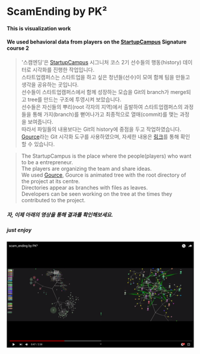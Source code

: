 # ScamEnding by PK²

#### This is visualization work 
#### We used behavioral data from players on the [StartupCampus](https://www.gstartupcampus.or.kr/) Signature course 2

> '스캠엔딩'은 [StartupCampus](https://www.gstartupcampus.or.kr/) 시그니처 코스 2기 선수들의 행동(history) 데이터로 시각화를 진행한 작업입니다.  
> 스타트업캠퍼스는 스타트업을 하고 싶은 청년들(선수)이 모여 함께 팀을 만들고 생각을 공유하는 곳입니다.  
> 선수들이 스타트업캠퍼스에서 함께 성장하는 모습을 Git의 branch가 merge되고 tree를 만드는 구조에 투영시켜 보았습니다.  
> 선수들은 자신들의 뿌리(root 각자의 지역)에서 출발하여 스타트업캠퍼스의 과정들을 통해 가지(branch)를 뻗어나가고 최종적으로 열매(commit)를 맺는 과정을 보여줍니다.  
> 따라서 파일들의 내용보다는 Git의 history에 중점을 두고 작업하였습니다.  
> [Gource](https://gource.io)라는 Git 시각화 도구를 사용하였으며, 자세한 내용은 [링크](https://gource.io)를 통해 확인할 수 있습니다.   

>The StartupCampus is the place where the people(players) who want to be a entrepreneur.  
>The players are organizing the team and share ideas.  
>We used [Gource](https://gource.io), Gource is animated tree with the root directory of the project at its centre.   
>Directories appear as branches with files as leaves.   
>Developers can be seen working on the tree at the times they contributed to the project.  

##### 자, 이제 아래의 영상을 통해 결과를 확인해보세요.   

##### just enjoy

[![Watch the video](thumbnail.png)](https://youtu.be/wVwQv1qhzeY)
